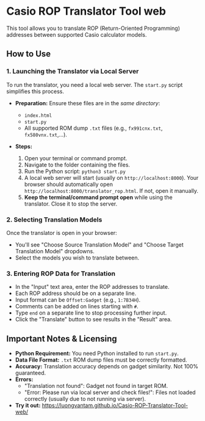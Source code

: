 # Casio ROP Translator Tool web

This tool allows you to translate ROP (Return-Oriented Programming) addresses between supported Casio calculator models.

## How to Use

### 1. Launching the Translator via Local Server

To run the translator, you need a local web server. The `start.py` script simplifies this process.

* **Preparation:** Ensure these files are in the *same directory*:
    * `index.html`
    * `start.py`
    * All supported ROM dump `.txt` files (e.g., `fx991cnx.txt`, `fx580vnx.txt`,...).

* **Steps:**
    1.  Open your terminal or command prompt.
    2.  Navigate to the folder containing the files.
    3.  Run the Python script: `python3 start.py`
    4.  A local web server will start (usually on `http://localhost:8000`). Your browser should automatically open `http://localhost:8000/translator_rop.html`. If not, open it manually.
    5.  **Keep the terminal/command prompt open** while using the translator. Close it to stop the server.

### 2. Selecting Translation Models

Once the translator is open in your browser:

* You'll see "Choose Source Translation Model" and "Choose Target Translation Model" dropdowns.
* Select the models you wish to translate between.

### 3. Entering ROP Data for Translation

* In the "Input" text area, enter the ROP addresses to translate.
* Each ROP address should be on a separate line.
* Input format can be `Offset:Gadget` (e.g., `1:7B34H`).
* Comments can be added on lines starting with `#`.
* Type `end` on a separate line to stop processing further input.
* Click the "Translate" button to see results in the "Result" area.

## Important Notes & Licensing

* **Python Requirement:** You need Python installed to run `start.py`.
* **Data File Format:** `.txt` ROM dump files must be correctly formatted.
* **Accuracy:** Translation accuracy depends on gadget similarity. Not 100% guaranteed.
* **Errors:**
    * "Translation not found": Gadget not found in target ROM.
    * "Error: Please run via local server and check files!": Files not loaded correctly (usually due to not running via server).
* **Try it out:** https://luongvantam.github.io/Casio-ROP-Translator-Tool-web/

